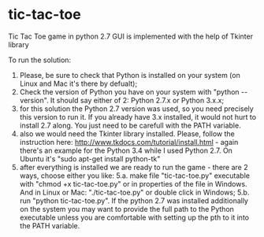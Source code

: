 # tic-tac-toe
Tic Tac Toe game in python 2.7
GUI is implemented with the help of Tkinter library


To run the solution:
1. Please, be sure to check that Python is installed on your system (on Linux and Mac it's there by defualt);
2. Check the version of Python you have on your system with "python --version". It should say either of 2: Python 2.7.x or Python 3.x.x;
3. for this solution the Python 2.7 version was used, so you need precisely this version to run it. If you already have 3.x installed, it would not hurt to install 2.7 along. You just need to be carefull with the PATH variable.
4. also we would need the Tkinter library installed. Please, follow the instruction here: http://www.tkdocs.com/tutorial/install.html - again there's an example for the Python 3.4 while I used Python 2.7. On Ubuntu it's "sudo apt-get install python-tk"
5. after everything is installed we are ready to run the game - there are 2 ways, choose either you like:
5.a. make file "tic-tac-toe.py" executable with "chmod +x tic-tac-toe.py" or in properties of the file in Windows. And in Linux or Mac: "./tic-tac-toe.py" or double click in Windows;
5.b. run "python tic-tac-toe.py". If the python 2.7 was installed additionally on the system you may want to provide the full path to the Python executable unless you are comfortable with setting up the pth to it into the PATH variable.
